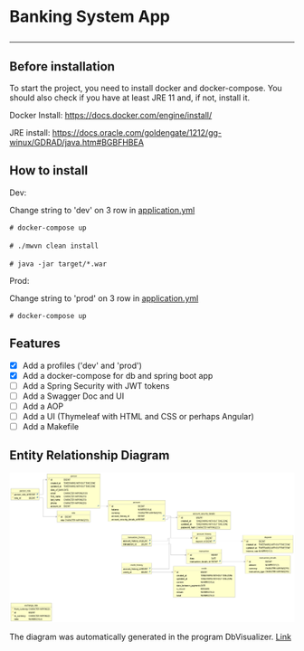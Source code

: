 # Banking System App<hr>

## Before installation
To start the project, you need to install docker and docker-compose. You should also check if you have at least JRE 11 and, if not, install it.

Docker Install: https://docs.docker.com/engine/install/

JRE install: https://docs.oracle.com/goldengate/1212/gg-winux/GDRAD/java.htm#BGBFHBEA

## How to install
Dev:

Change string to 'dev' on 3 row in [application.yml](src/main/resources/application.yml)
```
# docker-compose up

# ./mwvn clean install

# java -jar target/*.war
```
Prod:

Change string to 'prod' on 3 row in [application.yml](src/main/resources/application.yml)
```
# docker-compose up
```

## Features
- [x] Add a profiles ('dev' and 'prod')
- [x] Add a docker-compose for db and spring boot app
- [ ] Add a Spring Security with JWT tokens
- [ ] Add a Swagger Doc and UI
- [ ] Add a AOP
- [ ] Add a UI (Thymeleaf with HTML and CSS or perhaps Angular)
- [ ] Add a Makefile

## Entity Relationship Diagram
![plot](data/erd/erd.jpg)

The diagram was automatically generated in the program DbVisualizer. [Link](https://www.dbvis.com/)